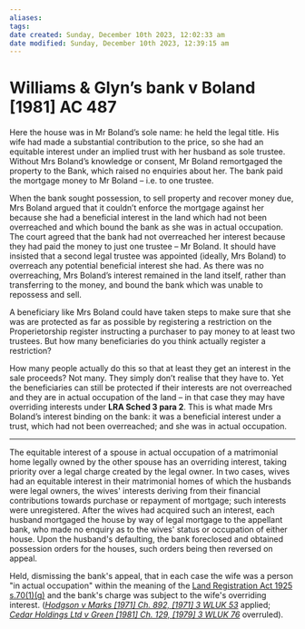 ```yaml
---
aliases: 
tags: 
date created: Sunday, December 10th 2023, 12:02:33 am
date modified: Sunday, December 10th 2023, 12:39:15 am
---
```


# Williams & Glyn’s bank v Boland [1981] AC 487

Here the house was in Mr Boland’s sole name: he held the legal title. His wife had made a substantial contribution to the price, so she had an equitable interest under an implied trust with her husband as sole trustee. Without Mrs Boland’s knowledge or consent, Mr Boland remortgaged the property to the Bank, which raised no enquiries about her. The bank paid the mortgage money to Mr Boland – i.e. to one trustee.

When the bank sought possession, to sell property and recover money due, Mrs Boland argued that it couldn’t enforce the mortgage against her because she had a beneficial interest in the land which had not been overreached and which bound the bank as she was in actual occupation. The court agreed that the bank had not overreached her interest because they had paid the money to just one trustee – Mr Boland. It should have insisted that a second legal trustee was appointed (ideally, Mrs Boland) to overreach any potential beneficial interest she had. As there was no overreaching, Mrs Boland’s interest remained in the land itself, rather than transferring to the money, and bound the bank which was unable to repossess and sell.

A beneficiary like Mrs Boland could have taken steps to make sure that she was are protected as far as possible by registering a restriction on the Properietorship register instructing a purchaser to pay money to at least two trustees. But how many beneficiaries do you think actually register a restriction?

How many people actually do this so that at least they get an interest in the sale proceeds? Not many. They simply don’t realise that they have to. Yet the beneficiaries can still be protected if their interests are not overreached and they are in actual occupation of the land – in that case they may have overriding interests under **LRA Sched 3 para 2**. This is what made Mrs Boland’s interest binding on the bank: it was a beneficial interest under a trust, which had not been overreached; and she was in actual occupation.

---

The equitable interest of a spouse in actual occupation of a matrimonial home legally owned by the other spouse has an overriding interest, taking priority over a legal charge created by the legal owner. In two cases, wives had an equitable interest in their matrimonial homes of which the husbands were legal owners, the wives' interests deriving from their financial contributions towards purchase or repayment of mortgage; such interests were unregistered. After the wives had acquired such an interest, each husband mortgaged the house by way of legal mortgage to the appellant bank, who made no enquiry as to the wives' status or occupation of either house. Upon the husband's defaulting, the bank foreclosed and obtained possession orders for the houses, such orders being then reversed on appeal.

Held, dismissing the bank's appeal, that in each case the wife was a person "in actual occupation" within the meaning of the [Land Registration Act 1925 s.70(1)(g)](https://uk.westlaw.com/Document/I39ECF620E44811DA8D70A0E70A78ED65/View/FullText.html?originationContext=document&transitionType=DocumentItem&ppcid=92dda5b0434f42709ec77d38841474a9&contextData=(sc.Default)) and the bank's charge was subject to the wife's overriding interest. (_[Hodgson v Marks [1971] Ch. 892, [1971] 3 WLUK 53](https://uk.westlaw.com/Document/IC17C0980E42711DA8FC2A0F0355337E9/View/FullText.html?originationContext=document&transitionType=DocumentItem&ppcid=92dda5b0434f42709ec77d38841474a9&contextData=(sc.Default))_ applied; _[Cedar Holdings Ltd v Green [1981] Ch. 129, [1979] 3 WLUK 76](https://uk.westlaw.com/Document/I83837961E42711DA8FC2A0F0355337E9/View/FullText.html?originationContext=document&transitionType=DocumentItem&ppcid=92dda5b0434f42709ec77d38841474a9&contextData=(sc.Default))_ overruled).
